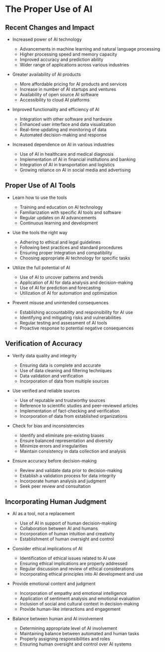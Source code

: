 # The Proper Use of AI

## Recent Changes and Impact

- Increased power of AI technology
    - Advancements in machine learning and natural language processing
    - Higher processing speed and memory capacity
    - Improved accuracy and prediction ability
    - Wider range of applications across various industries
  
- Greater availability of AI products
    - More affordable pricing for AI products and services
    - Increase in number of AI startups and ventures
    - Availability of open source AI software
    - Accessibility to cloud AI platforms
  
- Improved functionality and efficiency of AI
    - Integration with other software and hardware
    - Enhanced user interface and data visualization
    - Real-time updating and monitoring of data
    - Automated decision-making and response
  
- Increased dependence on AI in various industries
    - Use of AI in healthcare and medical diagnosis
    - Implementation of AI in financial institutions and banking
    - Integration of AI in transportation and logistics
    - Growing reliance on AI in social media and advertising
  
## Proper Use of AI Tools

- Learn how to use the tools
    - Training and education on AI technology
    - Familiarization with specific AI tools and software
    - Regular updates on AI advancements
    - Continuous learning and development
  
- Use the tools the right way
    - Adhering to ethical and legal guidelines
    - Following best practices and standard procedures
    - Ensuring proper integration and compatibility
    - Choosing appropriate AI technology for specific tasks
  
- Utilize the full potential of AI
    - Use of AI to uncover patterns and trends
    - Application of AI for data analysis and decision-making
    - Use of AI for prediction and forecasting
    - Utilization of AI for automation and optimization
  
- Prevent misuse and unintended consequences
    - Establishing accountability and responsibility for AI use
    - Identifying and mitigating risks and vulnerabilities
    - Regular testing and assessment of AI tools
    - Proactive response to potential negative consequences
  
## Verification of Accuracy

- Verify data quality and integrity
    - Ensuring data is complete and accurate
    - Use of data cleaning and filtering techniques
    - Data validation and verification
    - Incorporation of data from multiple sources
  
- Use verified and reliable sources
    - Use of reputable and trustworthy sources
    - Reference to scientific studies and peer-reviewed articles
    - Implementation of fact-checking and verification
    - Incorporation of data from established organizations
  
- Check for bias and inconsistencies
    - Identify and eliminate pre-existing biases
    - Ensure balanced representation and diversity
    - Minimize errors and irregularities
    - Maintain consistency in data collection and analysis
  
- Ensure accuracy before decision-making
    - Review and validate data prior to decision-making
    - Establish a validation process for data integrity
    - Incorporate human analysis and judgment
    - Seek peer review and consultation
  
## Incorporating Human Judgment

- AI as a tool, not a replacement
    - Use of AI in support of human decision-making
    - Collaboration between AI and humans
    - Incorporation of human intuition and creativity
    - Establishment of human oversight and control
  
- Consider ethical implications of AI
    - Identification of ethical issues related to AI use
    - Ensuring ethical implications are properly addressed
    - Regular discussion and review of ethical considerations
    - Incorporating ethical principles into AI development and use
  
- Provide emotional content and judgment
    - Incorporation of empathy and emotional intelligence
    - Application of sentiment analysis and emotional evaluation
    - Inclusion of social and cultural context in decision-making
    - Provide human-like interactions and engagement
  
- Balance between human and AI involvement
    - Determining appropriate level of AI involvement
    - Maintaining balance between automated and human tasks
    - Properly assigning responsibilities and roles
    - Ensuring human oversight and control over AI systems